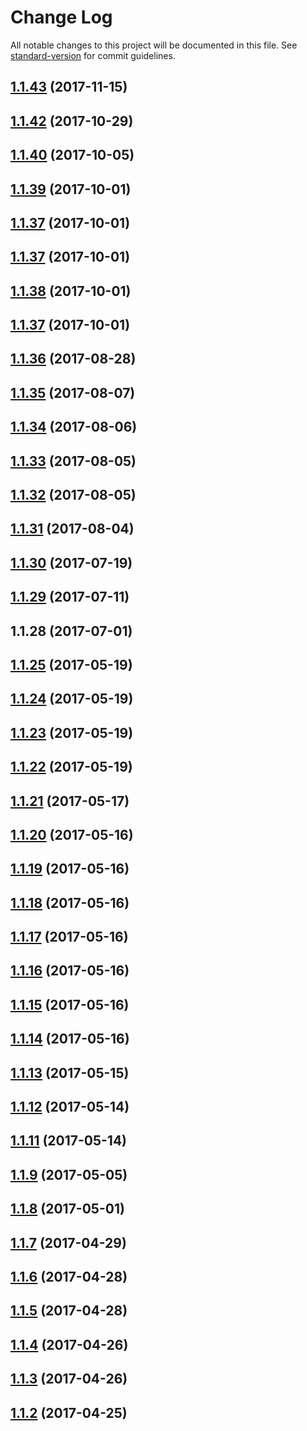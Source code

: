 # Change Log

All notable changes to this project will be documented in this file. See [standard-version](https://github.com/conventional-changelog/standard-version) for commit guidelines.

<a name="1.1.43"></a>
## [1.1.43](https://github.com/ChronoBank/SmartContracts/compare/v1.1.42-v1.1.43) (2017-11-15)

<a name="1.1.42"></a>
## [1.1.42](https://github.com/ChronoBank/SmartContracts/compare/v1.1.42-beta.2...v1.1.42) (2017-10-29)



<a name="1.1.40"></a>
## [1.1.40](https://github.com/ChronoBank/SmartContracts/compare/v1.1.39...v1.1.40) (2017-10-05)



<a name="1.1.39"></a>
## [1.1.39](https://github.com/ChronoBank/SmartContracts/compare/v1.1.38...v1.1.39) (2017-10-01)



<a name="1.1.37"></a>
## [1.1.37](https://github.com/ChronoBank/SmartContracts/compare/v1.1.38...v1.1.37) (2017-10-01)



<a name="1.1.37"></a>
## [1.1.37](https://github.com/ChronoBank/SmartContracts/compare/v1.1.38...v1.1.37) (2017-10-01)



<a name="1.1.38"></a>
## [1.1.38](https://github.com/ChronoBank/SmartContracts/compare/v1.1.37...v1.1.38) (2017-10-01)



<a name="1.1.37"></a>
## [1.1.37](https://github.com/ChronoBank/SmartContracts/compare/v1.1.36...v1.1.37) (2017-10-01)



<a name="1.1.36"></a>
## [1.1.36](https://github.com/ChronoBank/SmartContracts/compare/v1.1.35...v1.1.36) (2017-08-28)



<a name="1.1.35"></a>
## [1.1.35](https://github.com/ChronoBank/SmartContracts/compare/v1.1.34...v1.1.35) (2017-08-07)



<a name="1.1.34"></a>
## [1.1.34](https://github.com/ChronoBank/SmartContracts/compare/v1.1.33...v1.1.34) (2017-08-06)



<a name="1.1.33"></a>
## [1.1.33](https://github.com/ChronoBank/SmartContracts/compare/v1.1.32...v1.1.33) (2017-08-05)



<a name="1.1.32"></a>
## [1.1.32](https://github.com/ChronoBank/SmartContracts/compare/v1.1.31...v1.1.32) (2017-08-05)



<a name="1.1.31"></a>
## [1.1.31](https://github.com/ChronoBank/SmartContracts/compare/v1.1.30...v1.1.31) (2017-08-04)



<a name="1.1.30"></a>
## [1.1.30](https://github.com/ChronoBank/SmartContracts/compare/v1.1.29...v1.1.30) (2017-07-19)



<a name="1.1.29"></a>
## [1.1.29](https://github.com/ChronoBank/SmartContracts/compare/v1.1.28...v1.1.29) (2017-07-11)



<a name="1.1.28"></a>
## 1.1.28 (2017-07-01)



<a name="1.1.25"></a>
## [1.1.25](https://github.com/Mikefluff/SmartContracts/compare/v1.1.24...v1.1.25) (2017-05-19)



<a name="1.1.24"></a>
## [1.1.24](https://github.com/Mikefluff/SmartContracts/compare/v1.1.23...v1.1.24) (2017-05-19)



<a name="1.1.23"></a>
## [1.1.23](https://github.com/Mikefluff/SmartContracts/compare/v1.1.22...v1.1.23) (2017-05-19)



<a name="1.1.22"></a>
## [1.1.22](https://github.com/Mikefluff/SmartContracts/compare/v1.1.21...v1.1.22) (2017-05-19)



<a name="1.1.21"></a>
## [1.1.21](https://github.com/Mikefluff/SmartContracts/compare/v1.1.20...v1.1.21) (2017-05-17)



<a name="1.1.20"></a>
## [1.1.20](https://github.com/Mikefluff/SmartContracts/compare/v1.1.19...v1.1.20) (2017-05-16)



<a name="1.1.19"></a>
## [1.1.19](https://github.com/Mikefluff/SmartContracts/compare/v1.1.18...v1.1.19) (2017-05-16)



<a name="1.1.18"></a>
## [1.1.18](https://github.com/Mikefluff/SmartContracts/compare/v1.1.17...v1.1.18) (2017-05-16)



<a name="1.1.17"></a>
## [1.1.17](https://github.com/Mikefluff/SmartContracts/compare/v1.1.16...v1.1.17) (2017-05-16)



<a name="1.1.16"></a>
## [1.1.16](https://github.com/Mikefluff/SmartContracts/compare/v1.1.15...v1.1.16) (2017-05-16)



<a name="1.1.15"></a>
## [1.1.15](https://github.com/Mikefluff/SmartContracts/compare/v1.1.14...v1.1.15) (2017-05-16)



<a name="1.1.14"></a>
## [1.1.14](https://github.com/Mikefluff/SmartContracts/compare/v1.1.13...v1.1.14) (2017-05-16)



<a name="1.1.13"></a>
## [1.1.13](https://github.com/Mikefluff/SmartContracts/compare/v1.1.12...v1.1.13) (2017-05-15)



<a name="1.1.12"></a>
## [1.1.12](https://github.com/Mikefluff/SmartContracts/compare/v1.1.11...v1.1.12) (2017-05-14)



<a name="1.1.11"></a>
## [1.1.11](https://github.com/Mikefluff/SmartContracts/compare/v1.1.9...v1.1.11) (2017-05-14)



<a name="1.1.9"></a>
## [1.1.9](https://github.com/Mikefluff/SmartContracts/compare/v1.1.8...v1.1.9) (2017-05-05)



<a name="1.1.8"></a>
## [1.1.8](https://github.com/Mikefluff/SmartContracts/compare/v1.1.7...v1.1.8) (2017-05-01)



<a name="1.1.7"></a>
## [1.1.7](https://github.com/Mikefluff/SmartContracts/compare/v1.1.6...v1.1.7) (2017-04-29)



<a name="1.1.6"></a>
## [1.1.6](https://github.com/Mikefluff/SmartContracts/compare/v1.1.5...v1.1.6) (2017-04-28)



<a name="1.1.5"></a>
## [1.1.5](https://github.com/Mikefluff/SmartContracts/compare/v1.1.4...v1.1.5) (2017-04-28)



<a name="1.1.4"></a>
## [1.1.4](https://github.com/Mikefluff/SmartContracts/compare/v1.1.3...v1.1.4) (2017-04-26)



<a name="1.1.3"></a>
## [1.1.3](https://github.com/Mikefluff/SmartContracts/compare/v1.1.2...v1.1.3) (2017-04-26)



<a name="1.1.2"></a>
## [1.1.2](https://github.com/Mikefluff/SmartContracts/compare/v1.0.9...v1.1.2) (2017-04-25)
